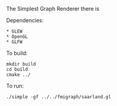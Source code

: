 The Simplest Graph Renderer there is

Dependencies:

    * GLEW
    * OpenGL
    * GLFW

To build:
    
    mkdir build
    cd build
    cmake ../

To run:

    ./simple -gf ../../fmigraph/saarland.gl
